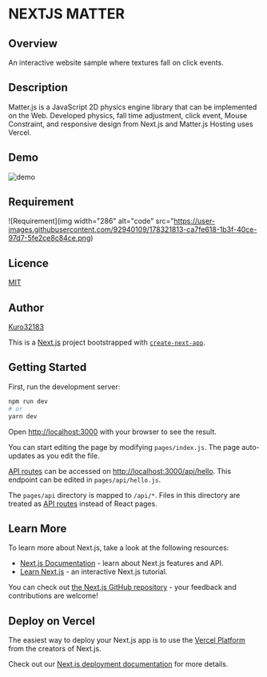 # NEXTJS MATTER


## Overview
An interactive website sample where textures fall on click events.

## Description
Matter.js is a JavaScript 2D physics engine library that can be implemented on the Web.
Developed physics, fall time adjustment, click event, Mouse Constraint, and responsive design from Next.js and Matter.js
Hosting uses Vercel.

## Demo
![demo](https://media.giphy.com/media/Vdudq7CVjphnaeHdjj/giphy-downsized.gif)

## Requirement

![Requirement](img width="286" alt="code" src="https://user-images.githubusercontent.com/92940109/178321813-ca7fe618-1b3f-40ce-97d7-5fe2ce8c84ce.png)

## Licence

[MIT](https://github.com/Kuro32183/tool/blob/master/LICENCE)

## Author

[Kuro32183](https://github.com/Kuro32183)

This is a [Next.js](https://nextjs.org/) project bootstrapped with [`create-next-app`](https://github.com/vercel/next.js/tree/canary/packages/create-next-app).

## Getting Started

First, run the development server:

```bash
npm run dev
# or
yarn dev
```

Open [http://localhost:3000](http://localhost:3000) with your browser to see the result.

You can start editing the page by modifying `pages/index.js`. The page auto-updates as you edit the file.

[API routes](https://nextjs.org/docs/api-routes/introduction) can be accessed on [http://localhost:3000/api/hello](http://localhost:3000/api/hello). This endpoint can be edited in `pages/api/hello.js`.

The `pages/api` directory is mapped to `/api/*`. Files in this directory are treated as [API routes](https://nextjs.org/docs/api-routes/introduction) instead of React pages.

## Learn More

To learn more about Next.js, take a look at the following resources:

- [Next.js Documentation](https://nextjs.org/docs) - learn about Next.js features and API.
- [Learn Next.js](https://nextjs.org/learn) - an interactive Next.js tutorial.

You can check out [the Next.js GitHub repository](https://github.com/vercel/next.js/) - your feedback and contributions are welcome!

## Deploy on Vercel

The easiest way to deploy your Next.js app is to use the [Vercel Platform](https://vercel.com/new?utm_medium=default-template&filter=next.js&utm_source=create-next-app&utm_campaign=create-next-app-readme) from the creators of Next.js.

Check out our [Next.js deployment documentation](https://nextjs.org/docs/deployment) for more details.
